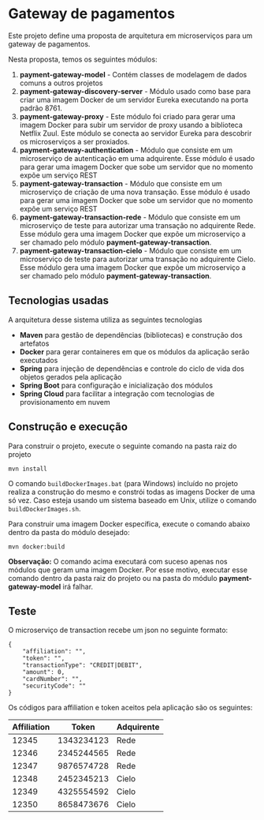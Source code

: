 # Gateway de pagamentos

Este projeto define uma proposta de arquitetura em microserviços para um gateway de pagamentos.
 
Nesta proposta, temos os seguintes módulos:

1. **payment-gateway-model** - Contém classes de modelagem de dados comuns a outros projetos
1. **payment-gateway-discovery-server** - Módulo usado como base para criar uma imagem Docker de um servidor Eureka executando na porta padrão 8761.
1. **payment-gateway-proxy** - Este módulo foi criado para gerar uma imagem Docker para subir um servidor de proxy usando a biblioteca Netflix Zuul. Este módulo se conecta ao servidor Eureka para descobrir os microserviços a ser proxiados.
1. **payment-gateway-authentication** - Módulo que consiste em um microserviço de autenticação em uma adquirente. Esse módulo é usado para gerar uma imagem Docker que sobe um servidor que no momento expõe um serviço REST
1. **payment-gateway-transaction** - Módulo que consiste em um microserviço de criação de uma nova transação. Esse módulo é usado para gerar uma imagem Docker que sobe um servidor que no momento expõe um serviço REST
1. **payment-gateway-transaction-rede** - Módulo que consiste em um microserviço de teste para autorizar uma transação no adquirente Rede. Esse módulo gera uma imagem Docker que expõe um microserviço a ser chamado pelo módulo **payment-gateway-transaction**.
1. **payment-gateway-transaction-cielo** - Módulo que consiste em um microserviço de teste para autorizar uma transação no adquirente Cielo. Esse módulo gera uma imagem Docker que expõe um microserviço a ser chamado pelo módulo **payment-gateway-transaction**.

## Tecnologias usadas

A arquitetura desse sistema utiliza as seguintes tecnologias

* **Maven** para gestão de dependências (bibliotecas) e construção dos artefatos
* **Docker** para gerar containeres em que os módulos da aplicação serão executados
* **Spring** para injeção de dependências e controle do ciclo de vida dos objetos gerados pela aplicação
* **Spring Boot** para configuração e inicialização dos módulos
* **Spring Cloud** para facilitar a integração com tecnologias de provisionamento em nuvem

## Construção e execução

Para construir o projeto, execute o seguinte comando na pasta raiz do projeto

```
mvn install
```

O comando ```buildDockerImages.bat``` (para Windows) incluído no projeto realiza a construção do mesmo e constrói todas as imagens Docker de uma só vez. Caso esteja usando um sistema baseado em Unix, utilize o comando ```buildDockerImages.sh```.

Para construir uma imagem Docker específica, execute o comando abaixo dentro da pasta do módulo desejado:

```
mvn docker:build
```

**Observação:** O comando acima executará com suceso apenas nos módulos que geram uma imagem Docker. Por esse motivo, executar esse comando dentro da pasta raiz do projeto ou na pasta do módulo **payment-gateway-model** irá falhar.

## Teste

O microserviço de transaction recebe um json no seguinte formato:

```
{
	"affiliation": "",
	"token": "",
	"transactionType": "CREDIT|DEBIT",
	"amount": 0,
	"cardNumber": "",
	"securityCode": ""
}
```

Os códigos para affiliation e token aceitos pela aplicação são os seguintes:

| Affiliation | Token | Adquirente |
|---|---|---|
| 12345 | 1343234123 | Rede |
| 12346 | 2345244565 | Rede |
| 12347 | 9876574728 | Rede |
| 12348 | 2452345213 | Cielo |
| 12349 | 4325554592 | Cielo |
| 12350 | 8658473676 | Cielo |